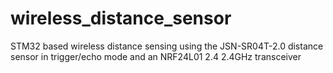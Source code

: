 # wireless_distance_sensor
STM32 based wireless distance sensing using the JSN-SR04T-2.0 distance sensor in trigger/echo mode and an NRF24L01 2.4 2.4GHz transceiver 
